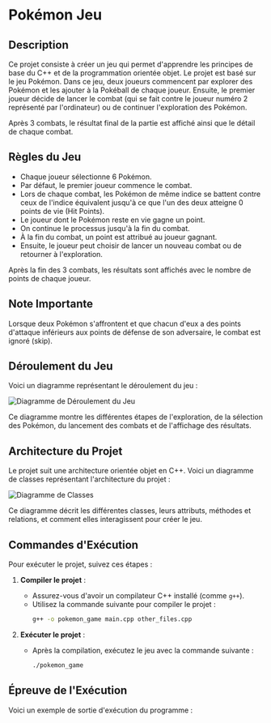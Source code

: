 # Pokémon Jeu

## Description

Ce projet consiste à créer un jeu qui permet d'apprendre les principes de base du C++ et de la programmation orientée objet. Le projet est basé sur le jeu Pokémon. Dans ce jeu, deux joueurs commencent par explorer des Pokémon et les ajouter à la Pokéball de chaque joueur. Ensuite, le premier joueur décide de lancer le combat (qui se fait contre le joueur numéro 2 représenté par l'ordinateur) ou de continuer l'exploration des Pokémon. 

Après 3 combats, le résultat final de la partie est affiché ainsi que le détail de chaque combat.

## Règles du Jeu

- Chaque joueur sélectionne 6 Pokémon.
- Par défaut, le premier joueur commence le combat.
- Lors de chaque combat, les Pokémon de même indice se battent contre ceux de l'indice équivalent jusqu'à ce que l'un des deux atteigne 0 points de vie (Hit Points).
- Le joueur dont le Pokémon reste en vie gagne un point.
- On continue le processus jusqu'à la fin du combat.
- À la fin du combat, un point est attribué au joueur gagnant.
- Ensuite, le joueur peut choisir de lancer un nouveau combat ou de retourner à l'exploration.

Après la fin des 3 combats, les résultats sont affichés avec le nombre de points de chaque joueur.

## Note Importante

Lorsque deux Pokémon s'affrontent et que chacun d'eux a des points d'attaque inférieurs aux points de défense de son adversaire, le combat est ignoré (skip).

## Déroulement du Jeu

Voici un diagramme représentant le déroulement du jeu :

![Diagramme de Déroulement du Jeu]([https://github.com/abderrazekbhr/TP-CPP-ENSEA3/blob/main/documentation/flowChart.png])

Ce diagramme montre les différentes étapes de l'exploration, de la sélection des Pokémon, du lancement des combats et de l'affichage des résultats.

## Architecture du Projet

Le projet suit une architecture orientée objet en C++. Voici un diagramme de classes représentant l'architecture du projet :

![Diagramme de Classes](path/to/class_diagram.png)

Ce diagramme décrit les différentes classes, leurs attributs, méthodes et relations, et comment elles interagissent pour créer le jeu.

## Commandes d'Exécution

Pour exécuter le projet, suivez ces étapes :

1. **Compiler le projet** :
   - Assurez-vous d'avoir un compilateur C++ installé (comme `g++`).
   - Utilisez la commande suivante pour compiler le projet :
     ```bash
     g++ -o pokemon_game main.cpp other_files.cpp
     ```

2. **Exécuter le projet** :
   - Après la compilation, exécutez le jeu avec la commande suivante :
     ```bash
     ./pokemon_game
     ```

## Épreuve de l'Exécution

Voici un exemple de sortie d'exécution du programme :

